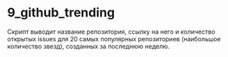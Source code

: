 # 9_github_trending

Скрипт выводит название репозитория, ссылку на него и количество открытых issues для 20 самых популярных репозиториев (наибольшое количество звезд), созданных за последнюю неделю.
